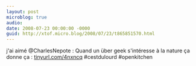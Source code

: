 ```yaml
---
layout: post
microblog: true
audio: 
date: 2008-07-23 00:00:00 -0000
guid: http://xtof.micro.blog/2008/07/23/t865851570.html
---
```

j'ai aimé @CharlesNepote   : Quand un über geek s'intéresse à la nature ça donne ça : [tinyurl.com/4nxncq](http://tinyurl.com/4nxncq) #cestdulourd #openkitchen
